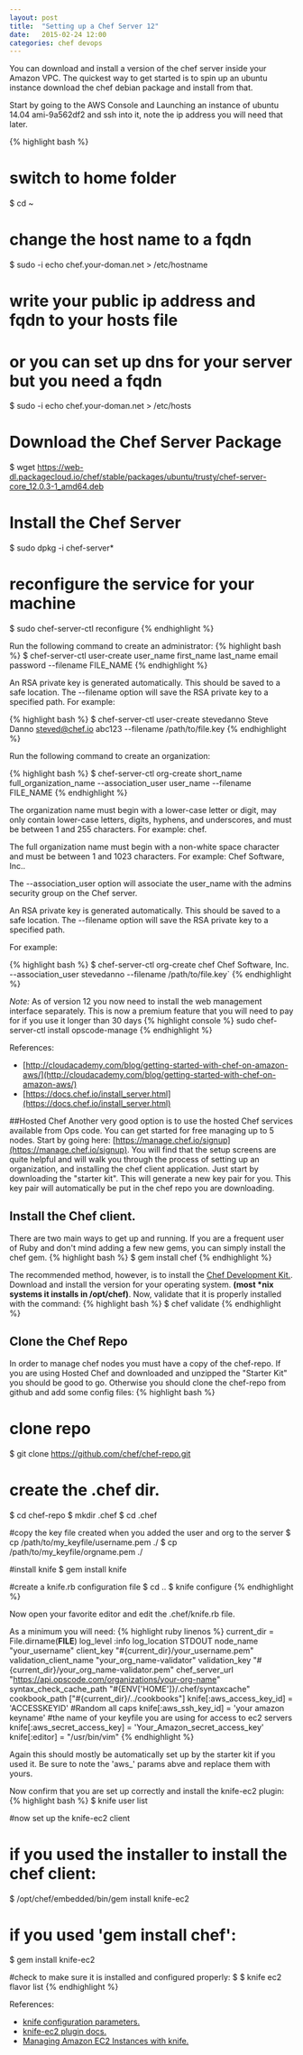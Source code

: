```yaml
---
layout: post
title:  "Setting up a Chef Server 12"
date:   2015-02-24 12:00
categories: chef devops
---
```



You can download and install a version of the  chef server inside your Amazon VPC.  The quickest way to get
started is to spin up an ubuntu instance download the chef debian package and install from that.

Start by going to the AWS Console and Launching an instance of ubuntu 14.04 ami-9a562df2 and ssh into it, note the ip
address you will need that later.


{% highlight bash %}
# switch to home folder
$ cd ~
# change the host name to a fqdn
$ sudo -i echo chef.your-doman.net > /etc/hostname


# write your public ip address and fqdn to your hosts file
# or you can set up dns for your server but you need a fqdn
$ sudo -i echo <your public ip> chef.your-doman.net > /etc/hosts


# Download the Chef Server Package
$ wget https://web-dl.packagecloud.io/chef/stable/packages/ubuntu/trusty/chef-server-core_12.0.3-1_amd64.deb

# Install the Chef Server
$ sudo dpkg -i chef-server*

# reconfigure the service for your machine
$ sudo chef-server-ctl reconfigure
{% endhighlight %}



Run the following command to create an administrator:
{% highlight bash %}
$ chef-server-ctl user-create user_name first_name last_name email password --filename FILE_NAME
{% endhighlight %}

An RSA private key is generated automatically. This should be saved to a safe location. The --filename option will save the RSA private key to a specified path.
For example:

{% highlight bash %}
$ chef-server-ctl user-create stevedanno Steve Danno steved@chef.io abc123 --filename /path/to/file.key
{% endhighlight %}

Run the following command to create an organization:

{% highlight bash %}
$ chef-server-ctl org-create short_name full_organization_name --association_user user_name --filename FILE_NAME
{% endhighlight %}

The organization name must begin with a lower-case letter or digit, may only contain lower-case letters, digits, hyphens, and underscores, and must be between 1 and 255 characters. For example: chef.

The full organization name must begin with a non-white space character and must be between 1 and 1023 characters. For example: Chef Software, Inc..

The --association_user option will associate the user_name with the admins security group on the Chef server.

An RSA private key is generated automatically. This should be saved to a safe location. The --filename option will save the RSA private key to a specified path.

For example:

{% highlight bash %}
$ chef-server-ctl org-create chef Chef Software, Inc. --association_user stevedanno --filename /path/to/file.key`
{% endhighlight %}

*Note:* As of version 12 you now need to install the web management interface separately. This is  now a premium feature
that you will need to pay for if you use it longer than 30 days
{% highlight console %}
sudo chef-server-ctl install opscode-manage
{% endhighlight %}

References:

 * [http://cloudacademy.com/blog/getting-started-with-chef-on-amazon-aws/](http://cloudacademy.com/blog/getting-started-with-chef-on-amazon-aws/)
 * [https://docs.chef.io/install_server.html](https://docs.chef.io/install_server.html)

##Hosted Chef
Another very good option is to use the hosted Chef services available from Ops code.  You can get started for free
managing up to 5 nodes.  Start by going here: [https://manage.chef.io/signup](https://manage.chef.io/signup).
You will find that the setup screens are quite helpful and will walk you through the process of setting up an
organization, and installing the chef client application. Just start by downloading the "starter kit".  This will
generate a new key pair for you. This key pair will automatically be put in the chef repo you are downloading.

## Install the Chef client.
There are two main ways to get up and running.  If you are a frequent user of Ruby and don't mind adding a few new gems,
you can simply install the chef gem.
{% highlight bash %}
$ gem install chef
{% endhighlight %}

The recommended method, however, is to install the [Chef Development Kit.](http://downloads.chef.io/chef-dk/).
Download and install the version for your operating system. __(most *nix systems it installs in /opt/chef)__.
Now, validate that it is properly installed with the command:
{% highlight bash %}
$ chef validate
{% endhighlight %}

## Clone the Chef Repo
In order to manage chef nodes you must have a copy of the chef-repo.  If you are using Hosted Chef and downloaded and
unzipped the "Starter Kit" you should be good to go.  Otherwise you should clone the chef-repo from github and add some
config files:
{% highlight bash %}
# clone repo
$ git clone https://github.com/chef/chef-repo.git

# create the .chef dir.
$ cd chef-repo
$ mkdir .chef
$ cd .chef

#copy the key file created when you added the user and org to the server
$ cp /path/to/my_keyfile/username.pem ./
$ cp /path/to/my_keyfile/orgname.pem ./

#install knife
$ gem install knife

#create a knife.rb configuration file
$ cd ..
$ knife configure
{% endhighlight %}

Now open your favorite editor and edit the .chef/knife.rb file.

As a minimum you will need:
{% highlight ruby linenos %}
current_dir = File.dirname(__FILE__)
log_level                :info
log_location             STDOUT
node_name                "your_username"
client_key               "#{current_dir}/your_username.pem"
validation_client_name   "your_org_name-validator"
validation_key           "#{current_dir}/your_org_name-validator.pem"
chef_server_url          "https://api.opscode.com/organizations/your-org-name"
syntax_check_cache_path  "#{ENV['HOME']}/.chef/syntaxcache"
cookbook_path            ["#{current_dir}/../cookbooks"]
knife[:aws_access_key_id] = 'ACCESSKEYID' #Random all caps
knife[:aws_ssh_key_id] = 'your amazon keyname' #the name of your keyfile you are using for access to ec2 servers
knife[:aws_secret_access_key] = 'Your_Amazon_secret_access_key'
knife[:editor] = "/usr/bin/vim"
{% endhighlight %}

Again this should mostly be automatically set up by the starter kit if you used it.
Be sure to note the 'aws_' params abve and replace them with yours.

Now confirm that you are set up correctly and install the knife-ec2 plugin:
{% highlight bash %}
$ knife user list

#now set up the knife-ec2 client
# if you used the installer to install the chef client:
$ /opt/chef/embedded/bin/gem install knife-ec2

# if you used 'gem install chef':
$ gem install knife-ec2

#check to make sure it is installed and configured properly:
$ $ knife ec2 flavor list
{% endhighlight %}

References:

* [knife configuration parameters.](https://docs.chef.io/config_rb_knife.html)
* [knife-ec2 plugin docs.](https://docs.chef.io/plugin_knife_ec2.html)
* [Managing Amazon EC2 Instances with knife.](http://www.agileweboperations.com/amazon-ec2-instances-with-opscode-chef-using-knife)


